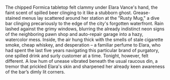 The chipped Formica tabletop felt clammy under Elara Vance's hand, the faint scent of spilled beer clinging to it like a stubborn ghost.  Grease-stained menus lay scattered around her station at the "Rusty Mug," a dive bar clinging precariously to the edge of the city's forgotten waterfront.  Rain lashed against the grimy windows, blurring the already indistinct neon signs of the neighboring pawn shop and auto-repair garage into a hazy, watercolor mess.  Inside, the air hung thick with the smells of stale cigarette smoke, cheap whiskey, and desperation – a familiar perfume to Elara, who had spent the last five years navigating this particular brand of purgatory, one spilled drink and surly customer at a time.  Tonight, however, felt different.  A low hum of unease vibrated beneath the usual raucous din, a tremor that prickled Elara's skin and sharpened her already keen awareness of the bar’s dimly lit corners.
